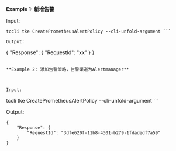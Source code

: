 **Example 1: 新增告警**



Input: 

```
tccli tke CreatePrometheusAlertPolicy --cli-unfold-argument ```

Output: 
```
{
    "Response": {
        "RequestId": "xx"
    }
}
```

**Example 2: 添加告警策略，告警渠道为Alertmanager**



Input: 

```
tccli tke CreatePrometheusAlertPolicy --cli-unfold-argument ```

Output: 
```
{
    "Response": {
        "RequestId": "3dfe620f-11b8-4301-b279-1fdadedf7a59"
    }
}
```

